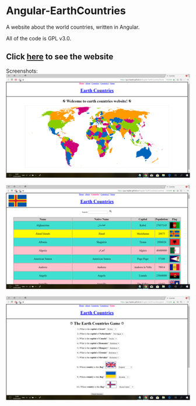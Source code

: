 # Angular-EarthCountries
A website about the world countries, written in Angular.

All of the code is GPL v3.0.

## Click [here](https://Guy-Kaplan.github.io/Angular-EarthCountries/) to see the website
Screenshots:
![screenshot1](/images/screenshot1.png)<br><br>
![screenshot2](/images/screenshot2.png)<br><br>
![screenshot3](/images/screenshot3.png)<br><br>
